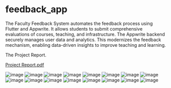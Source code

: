 # feedback_app

The Faculty Feedback System automates the feedback process using Flutter and Appwrite. It allows students to submit comprehensive evaluations of courses, teaching, and infrastructure. The Appwrite backend securely manages user data and analytics. This modernizes the feedback mechanism, enabling data-driven insights to improve teaching and learning.

The Project Report.

[Project Report.pdf](https://github.com/user-attachments/files/17950376/Project.Report.pdf)

![image](https://github.com/user-attachments/assets/7e15d224-bc37-4e5e-acc3-e15d3f75b4ec)
![image](https://github.com/user-attachments/assets/f8919f0b-f050-49b3-9948-cfd3f52f054f)
![image](https://github.com/user-attachments/assets/52e016a9-11aa-4017-91fa-ffd03843d45a)
![image](https://github.com/user-attachments/assets/037153a5-f89a-4bee-ab4a-eb81d38da9bc)
![image](https://github.com/user-attachments/assets/89cb4dd1-2d2e-400d-81ea-d54f180b5427)
![image](https://github.com/user-attachments/assets/f1fc138d-75e6-440b-9be4-8bd519c44a36)
![image](https://github.com/user-attachments/assets/0cdfb6da-632a-434a-ba3c-6257b9a92942)
![image](https://github.com/user-attachments/assets/b548b17f-0c41-44ab-8cb2-699abb1f9ba5)
![image](https://github.com/user-attachments/assets/b45183dc-deb2-472a-9967-07c43546e8a4)
![image](https://github.com/user-attachments/assets/0cb38aae-cbcc-4320-b9d1-80f2e7c99d3c)
![image](https://github.com/user-attachments/assets/268bca3f-690a-46f4-8803-93bcee5a234c)
![image](https://github.com/user-attachments/assets/03914d34-799a-4afa-a1e8-ed9b9f5940e0)
![image](https://github.com/user-attachments/assets/f4fb3941-e394-4b63-81bc-b281991dbbff)
![image](https://github.com/user-attachments/assets/3d5fe267-dd3f-403f-87dd-36b21a279cfe)
![image](https://github.com/user-attachments/assets/972399e7-fe75-4d57-9a3a-397c1da0e565)
![image](https://github.com/user-attachments/assets/2adfba0e-831c-4856-8df3-c45717aec50a)
















